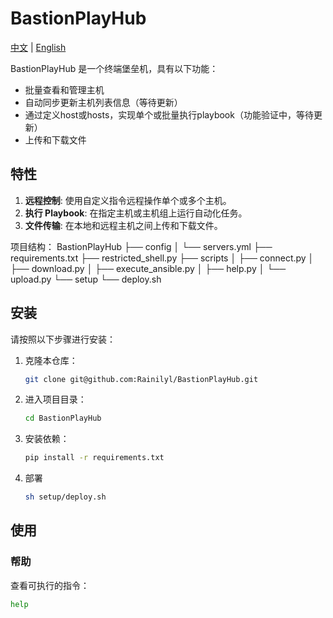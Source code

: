 # BastionPlayHub

[中文](README.md) | [English](README.en.md)

BastionPlayHub 是一个终端堡垒机，具有以下功能：

- 批量查看和管理主机
- 自动同步更新主机列表信息（等待更新）
- 通过定义host或hosts，实现单个或批量执行playbook（功能验证中，等待更新）
- 上传和下载文件

## 特性

1. **远程控制**: 使用自定义指令远程操作单个或多个主机。
2. **执行 Playbook**: 在指定主机或主机组上运行自动化任务。
3. **文件传输**: 在本地和远程主机之间上传和下载文件。




项目结构：
BastionPlayHub
├── config
│   └── servers.yml
├── requirements.txt
├── restricted_shell.py
├── scripts
│   ├── connect.py
│   ├── download.py
│   ├── execute_ansible.py
│   ├── help.py
│   └── upload.py
└── setup
    └── deploy.sh

## 安装

请按照以下步骤进行安装：

1. 克隆本仓库：
    ```bash
    git clone git@github.com:Rainilyl/BastionPlayHub.git
    ```
2. 进入项目目录：
    ```bash
    cd BastionPlayHub
    ```
3. 安装依赖：
    ```bash
    pip install -r requirements.txt
    ```

4. 部署
    ```bash
    sh setup/deploy.sh
    ```


## 使用

### 帮助

查看可执行的指令：

```bash
help
